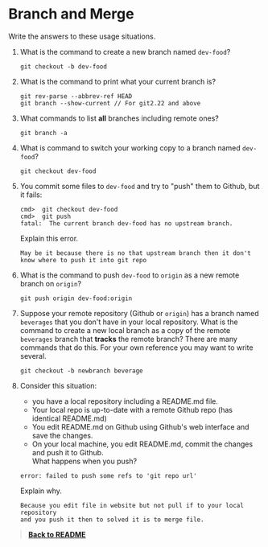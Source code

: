# Branch and Merge

Write the answers to these usage situations.

1. What is the command to create a new branch named `dev-food`?

   ```Create new branch
   git checkout -b dev-food
   ```

2. What is the command to print what your current branch is?

   ```Check current branch
   git rev-parse --abbrev-ref HEAD
   git branch --show-current // For git2.22 and above
   ```

3. What commands to list **all** branches including remote ones?

   ```List all Branch
   git branch -a
   ```

4. What is command to switch your working copy to a branch named `dev-food`?

   ```Switch branch to 'dev-food'
   git checkout dev-food
   ```

5. You commit some files to `dev-food` and try to "push" them to Github, but it fails:

   ```Proposition 4.5
   cmd>  git checkout dev-food
   cmd>  git push
   fatal:  The current branch dev-food has no upstream branch.
   ```

   Explain this error.

   ```Explain the error
   May be it because there is no that upstream branch then it don't know where to push it into git repo
   ```

6. What is the command to push `dev-food` to `origin` as a new remote branch on `origin`?

   ```push from dev-food to origin with remote 'origin'
   git push origin dev-food:origin
   ```

7. Suppose your remote repository (Github or `origin`) has a branch named `beverages` that you don't have in your local repository. What is the command to create a new local branch as a copy of the remote `beverages` branch that **tracks** the remote branch?
   There are many commands that do this. For your own reference you may want to write several.

   ```Create new branch that copy ad track from remote 'beverage'
   git checkout -b newbranch beverage
   ```

8. Consider this situation:

   - you have a local repository including a README.md file.
   - Your local repo is up-to-date with a remote Github repo (has identical README.md)
   - You edit README.md on Github using Github's web interface and save the changes.
   - On your local machine, you edit README.md, commit the changes and push it to Github.  
     What happens when you push?

   ```This is what happen after push without pull
   error: failed to push some refs to 'git repo url'
   ```

   Explain why.

   ```Explain about error
   Because you edit file in website but not pull if to your local repository
   and you push it then to solved it is to merge file.
   ```

>**[Back to README](README.md)**
